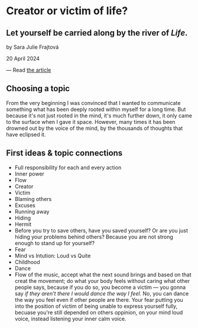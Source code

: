 # Creator or victim of life? #
## Let yourself be carried along by the river of _Life_. ##

by Sara Julie Frajtová

20 April 2024

— Read [the article](./index.md) <!-- index.md -->

## Choosing a topic
From the very beginning I was convinced that I wanted to communicate something what has been deeply rooted within myself for a long time.
But because it's not just rooted in the mind, it's much further down, it only came to the surface when I gave it space. However, many times it has been drowned out by the voice of the mind, by the thousands of thoughts that have eclipsed it.


## First ideas & topic connections
- Full responsibility for each and every action
- Inner power
- Flow
- Creator
- Victim
- Blaming others
- Excuses
- Running away
- Hiding
- Hermit
- Before you try to save others, have you saved yourself? Or are you just hiding your problems behind others? Because you are not strong enough to stand up for yourself?
- Fear
- Mind vs Intution: Loud vs Quite
- Childhood
- Dance
- Flow of the music, accept what the next sound brings and based on that creat the movement; do what your body feels without caring what other people says, because if you do so, you become a victim — you gonna say _if they aren't there I would dance the way I feel._ No, you can dance the way you feel even if other people are there. Your fear putting you into the position of victim of being unable to express yourself fully, becuase you're still depended on others oppinion, on your mind loud voice, instead listening your inner calm voice.
